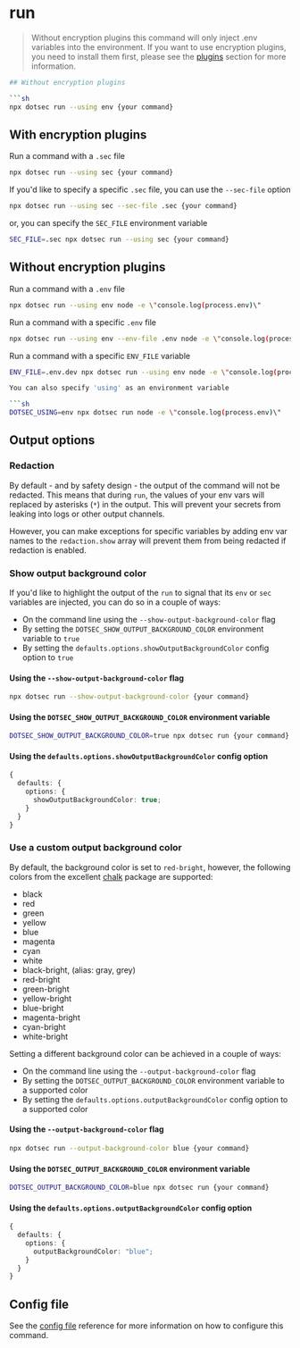 # run

> Without encryption plugins this command will only inject .env variables into the environment.
> If you want to use encryption plugins, you need to install them first, please see the [plugins](../plugins/README.md) section for more information.

````sh
## Without encryption plugins

```sh
npx dotsec run --using env {your command}
````

## With encryption plugins

Run a command with a `.sec` file

```sh
npx dotsec run --using sec {your command}
```

If you'd like to specify a specific `.sec` file, you can use the `--sec-file` option

```sh
npx dotsec run --using sec --sec-file .sec {your command}
```

or, you can specify the `SEC_FILE` environment variable

```sh
SEC_FILE=.sec npx dotsec run --using sec {your command}
```

## Without encryption plugins

Run a command with a `.env` file

```sh
npx dotsec run --using env node -e \"console.log(process.env)\"
```

Run a command with a specific `.env` file

```sh
npx dotsec run --using env --env-file .env node -e \"console.log(process.env)\"
```

Run a command with a specific `ENV_FILE` variable

```sh
ENV_FILE=.env.dev npx dotsec run --using env node -e \"console.log(process.env)\"
```

````sh
You can also specify 'using' as an environment variable

```sh
DOTSEC_USING=env npx dotsec run node -e \"console.log(process.env)\"
````

## Output options

### Redaction

By default - and by safety design - the output of the command will not be redacted. This means that during `run`, the values of your env vars will replaced by asterisks (`*`) in the output. This will prevent your secrets from leaking into logs or other output channels.

However, you can make exceptions for specific variables by adding env var names to the `redaction.show` array will prevent them from being redacted if redaction is enabled.

### Show output background color

If you'd like to highlight the output of the `run` to signal that its `env` or `sec` variables are injected, you can do so in a couple of ways:

- On the command line using the `--show-output-background-color` flag
- By setting the `DOTSEC_SHOW_OUTPUT_BACKGROUND_COLOR` environment variable to `true`
- By setting the `defaults.options.showOutputBackgroundColor` config option to `true`

#### Using the `--show-output-background-color` flag

```sh
npx dotsec run --show-output-background-color {your command}
```

#### Using the `DOTSEC_SHOW_OUTPUT_BACKGROUND_COLOR` environment variable

```sh
DOTSEC_SHOW_OUTPUT_BACKGROUND_COLOR=true npx dotsec run {your command}
```

#### Using the `defaults.options.showOutputBackgroundColor` config option

```ts
{
  defaults: {
    options: {
      showOutputBackgroundColor: true;
    }
  }
}
```

### Use a custom output background color

By default, the background color is set to `red-bright`, however, the following colors from the excellent [chalk](https://www.npmjs.com/package/chalk) package are supported:

- black
- red
- green
- yellow
- blue
- magenta
- cyan
- white
- black-bright, (alias: gray, grey)
- red-bright
- green-bright
- yellow-bright
- blue-bright
- magenta-bright
- cyan-bright
- white-bright

Setting a different background color can be achieved in a couple of ways:

- On the command line using the `--output-background-color` flag
- By setting the `DOTSEC_OUTPUT_BACKGROUND_COLOR` environment variable to a supported color
- By setting the `defaults.options.outputBackgroundColor` config option to a supported color

#### Using the `--output-background-color` flag

```sh
npx dotsec run --output-background-color blue {your command}
```

#### Using the `DOTSEC_OUTPUT_BACKGROUND_COLOR` environment variable

```sh
DOTSEC_OUTPUT_BACKGROUND_COLOR=blue npx dotsec run {your command}
```

#### Using the `defaults.options.outputBackgroundColor` config option

```ts
{
  defaults: {
    options: {
      outputBackgroundColor: "blue";
    }
  }
}
```

## Config file

See the [config file](../reference/config.md) reference for more information on how to configure this command.
